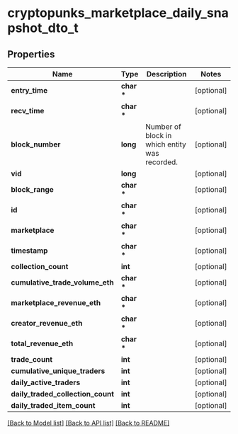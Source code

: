# cryptopunks_marketplace_daily_snapshot_dto_t

## Properties
Name | Type | Description | Notes
------------ | ------------- | ------------- | -------------
**entry_time** | **char \*** |  | [optional] 
**recv_time** | **char \*** |  | [optional] 
**block_number** | **long** | Number of block in which entity was recorded. | [optional] 
**vid** | **long** |  | [optional] 
**block_range** | **char \*** |  | [optional] 
**id** | **char \*** |  | [optional] 
**marketplace** | **char \*** |  | [optional] 
**timestamp** | **char \*** |  | [optional] 
**collection_count** | **int** |  | [optional] 
**cumulative_trade_volume_eth** | **char \*** |  | [optional] 
**marketplace_revenue_eth** | **char \*** |  | [optional] 
**creator_revenue_eth** | **char \*** |  | [optional] 
**total_revenue_eth** | **char \*** |  | [optional] 
**trade_count** | **int** |  | [optional] 
**cumulative_unique_traders** | **int** |  | [optional] 
**daily_active_traders** | **int** |  | [optional] 
**daily_traded_collection_count** | **int** |  | [optional] 
**daily_traded_item_count** | **int** |  | [optional] 

[[Back to Model list]](../README.md#documentation-for-models) [[Back to API list]](../README.md#documentation-for-api-endpoints) [[Back to README]](../README.md)


